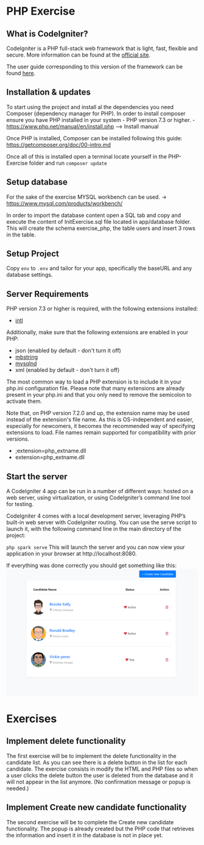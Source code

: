 # PHP Exercise

## What is CodeIgniter?

CodeIgniter is a PHP full-stack web framework that is light, fast, flexible and secure.
More information can be found at the [official site](http://codeigniter.com).

The user guide corresponding to this version of the framework can be found
[here](https://codeigniter4.github.io/userguide/).

## Installation & updates

To start using the project and install al the dependencies you need Composer (dependency manager for PHP).
In order to install composer ensure you have PHP installed in your system - PHP version 7.3 or higher.
    - https://www.php.net/manual/en/install.php  --> Install manual

Once PHP is installed, Composer can be installed following this guide: https://getcomposer.org/doc/00-intro.md 

Once all of this is installed open a terminal locate yourself in the PHP-Exercise folder and run `composer update`


## Setup database

For the sake of the exercise MYSQL workbench can be used. -> https://www.mysql.com/products/workbench/

In order to import the database content open a SQL tab and copy and execute the content of InitExercise.sql file located in app/database folder. This will create the schema exercise_php, the table users and insert 3 rows in the table.


## Setup Project

Copy `env` to `.env` and tailor for your app, specifically the baseURL
and any database settings.


## Server Requirements

PHP version 7.3 or higher is required, with the following extensions installed:

- [intl](http://php.net/manual/en/intl.requirements.php)

Additionally, make sure that the following extensions are enabled in your PHP:

- json (enabled by default - don't turn it off)
- [mbstring](http://php.net/manual/en/mbstring.installation.php)
- [mysqlnd](http://php.net/manual/en/mysqlnd.install.php)
- xml (enabled by default - don't turn it off)

The most common way to load a PHP extension is to include it in your php.ini configuration file. Please note that many extensions are already present in your php.ini and that you only need to remove the semicolon to activate them.

Note that, on PHP version 7.2.0 and up, the extension name may be used instead of the extension's file name. As this is OS-independent and easier, especially for newcomers, it becomes the recommended way of specifying extensions to load. File names remain supported for compatibility with prior versions.

 - ;extension=php_extname.dll
 - extension=php_extname.dll


## Start the server

A CodeIgniter 4 app can be run in a number of different ways: hosted on a web server, using virtualization, or using CodeIgniter’s command line tool for testing.

CodeIgniter 4 comes with a local development server, leveraging PHP’s built-in web server with CodeIgniter routing. You can use the serve script to launch it, with the following command line in the main directory of the project:

`php spark serve`
This will launch the server and you can now view your application in your browser at http://localhost:8080.

If everything was done correctly you should get something like this:
![alt text](https://github.com/amarquezj/PHP-exercise/blob/master/picturesForMD/CandidatesList.PNG?raw=true)

# Exercises

## Implement delete functionality

The first exercise will be to implement the delete functionality in the candidate list. As you can see there is a delete button in the list for each candidate. 
The exercise consists in modify the HTML and PHP files so when a user clicks the delete button the user is deleted from the database and it will not appear in the list anymore. (No confirmation message or popup is needed.)


## Implement Create new candidate functionality

The second exercise will be to complete the Create new candidate functionality. The popup is already created but the PHP code that retrieves the information and insert it in the database is not in place yet. 
